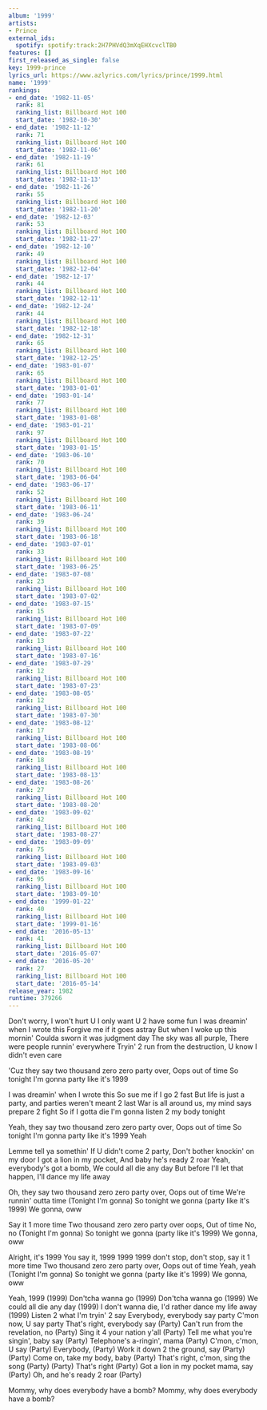 ```yaml
---
album: '1999'
artists:
- Prince
external_ids:
  spotify: spotify:track:2H7PHVdQ3mXqEHXcvclTB0
features: []
first_released_as_single: false
key: 1999-prince
lyrics_url: https://www.azlyrics.com/lyrics/prince/1999.html
name: '1999'
rankings:
- end_date: '1982-11-05'
  rank: 81
  ranking_list: Billboard Hot 100
  start_date: '1982-10-30'
- end_date: '1982-11-12'
  rank: 71
  ranking_list: Billboard Hot 100
  start_date: '1982-11-06'
- end_date: '1982-11-19'
  rank: 61
  ranking_list: Billboard Hot 100
  start_date: '1982-11-13'
- end_date: '1982-11-26'
  rank: 55
  ranking_list: Billboard Hot 100
  start_date: '1982-11-20'
- end_date: '1982-12-03'
  rank: 53
  ranking_list: Billboard Hot 100
  start_date: '1982-11-27'
- end_date: '1982-12-10'
  rank: 49
  ranking_list: Billboard Hot 100
  start_date: '1982-12-04'
- end_date: '1982-12-17'
  rank: 44
  ranking_list: Billboard Hot 100
  start_date: '1982-12-11'
- end_date: '1982-12-24'
  rank: 44
  ranking_list: Billboard Hot 100
  start_date: '1982-12-18'
- end_date: '1982-12-31'
  rank: 65
  ranking_list: Billboard Hot 100
  start_date: '1982-12-25'
- end_date: '1983-01-07'
  rank: 65
  ranking_list: Billboard Hot 100
  start_date: '1983-01-01'
- end_date: '1983-01-14'
  rank: 77
  ranking_list: Billboard Hot 100
  start_date: '1983-01-08'
- end_date: '1983-01-21'
  rank: 97
  ranking_list: Billboard Hot 100
  start_date: '1983-01-15'
- end_date: '1983-06-10'
  rank: 70
  ranking_list: Billboard Hot 100
  start_date: '1983-06-04'
- end_date: '1983-06-17'
  rank: 52
  ranking_list: Billboard Hot 100
  start_date: '1983-06-11'
- end_date: '1983-06-24'
  rank: 39
  ranking_list: Billboard Hot 100
  start_date: '1983-06-18'
- end_date: '1983-07-01'
  rank: 33
  ranking_list: Billboard Hot 100
  start_date: '1983-06-25'
- end_date: '1983-07-08'
  rank: 23
  ranking_list: Billboard Hot 100
  start_date: '1983-07-02'
- end_date: '1983-07-15'
  rank: 15
  ranking_list: Billboard Hot 100
  start_date: '1983-07-09'
- end_date: '1983-07-22'
  rank: 13
  ranking_list: Billboard Hot 100
  start_date: '1983-07-16'
- end_date: '1983-07-29'
  rank: 12
  ranking_list: Billboard Hot 100
  start_date: '1983-07-23'
- end_date: '1983-08-05'
  rank: 12
  ranking_list: Billboard Hot 100
  start_date: '1983-07-30'
- end_date: '1983-08-12'
  rank: 17
  ranking_list: Billboard Hot 100
  start_date: '1983-08-06'
- end_date: '1983-08-19'
  rank: 18
  ranking_list: Billboard Hot 100
  start_date: '1983-08-13'
- end_date: '1983-08-26'
  rank: 27
  ranking_list: Billboard Hot 100
  start_date: '1983-08-20'
- end_date: '1983-09-02'
  rank: 42
  ranking_list: Billboard Hot 100
  start_date: '1983-08-27'
- end_date: '1983-09-09'
  rank: 75
  ranking_list: Billboard Hot 100
  start_date: '1983-09-03'
- end_date: '1983-09-16'
  rank: 95
  ranking_list: Billboard Hot 100
  start_date: '1983-09-10'
- end_date: '1999-01-22'
  rank: 40
  ranking_list: Billboard Hot 100
  start_date: '1999-01-16'
- end_date: '2016-05-13'
  rank: 41
  ranking_list: Billboard Hot 100
  start_date: '2016-05-07'
- end_date: '2016-05-20'
  rank: 27
  ranking_list: Billboard Hot 100
  start_date: '2016-05-14'
release_year: 1982
runtime: 379266
---
```

Don't worry, I won't hurt U
I only want U 2 have some fun
I was dreamin' when I wrote this
Forgive me if it goes astray
But when I woke up this mornin'
Coulda sworn it was judgment day
The sky was all purple,
There were people runnin' everywhere
Tryin' 2 run from the destruction,
U know I didn't even care

'Cuz they say two thousand zero zero party over,
Oops out of time
So tonight I'm gonna party like it's 1999

I was dreamin' when I wrote this
So sue me if I go 2 fast
But life is just a party, and parties weren't meant 2 last
War is all around us, my mind says prepare 2 fight
So if I gotta die I'm gonna listen 2 my body tonight

Yeah, they say two thousand zero zero party over,
Oops out of time
So tonight I'm gonna party like it's 1999
Yeah

Lemme tell ya somethin'
If U didn't come 2 party,
Don't bother knockin' on my door
I got a lion in my pocket,
And baby he's ready 2 roar
Yeah, everybody's got a bomb,
We could all die any day
But before I'll let that happen,
I'll dance my life away

Oh, they say two thousand zero zero party over,
Oops out of time
We're runnin' outta time (Tonight I'm gonna)
So tonight we gonna (party like it's 1999)
We gonna, oww

Say it 1 more time
Two thousand zero zero party over oops,
Out of time
No, no (Tonight I'm gonna)
So tonight we gonna (party like it's 1999)
We gonna, oww

Alright, it's 1999
You say it, 1999
1999
1999 don't stop, don't stop, say it 1 more time
Two thousand zero zero party over,
Oops out of time
Yeah, yeah (Tonight I'm gonna)
So tonight we gonna (party like it's 1999)
We gonna, oww

Yeah, 1999 (1999)
Don'tcha wanna go (1999)
Don'tcha wanna go (1999)
We could all die any day (1999)
I don't wanna die,
I'd rather dance my life away (1999)
Listen 2 what I'm tryin' 2 say
Everybody, everybody say party
C'mon now, U say party
That's right, everybody say (Party)
Can't run from the revelation, no (Party)
Sing it 4 your nation y'all (Party)
Tell me what you're singin', baby say (Party)
Telephone's a-ringin', mama (Party)
C'mon, c'mon, U say (Party)
Everybody, (Party)
Work it down 2 the ground, say (Party)
(Party)
Come on, take my body, baby (Party)
That's right, c'mon, sing the song (Party)
(Party)
That's right (Party)
Got a lion in my pocket mama, say (Party)
Oh, and he's ready 2 roar (Party)

Mommy, why does everybody have a bomb?
Mommy, why does everybody have a bomb?

